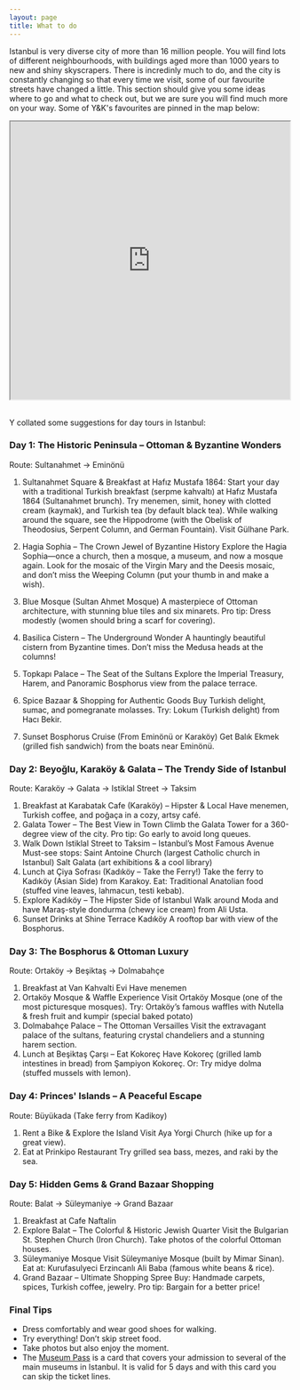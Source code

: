 ```yaml
---
layout: page
title: What to do
---
```


Istanbul is very diverse city of more than 16 million people. You will find lots of different neighbourhoods, with buildings aged more than 1000 years to new and shiny skyscrapers. There is incredinly much to do, and the city is constantly changing so that every time we visit, some of our favourite streets have changed a little. This section should give you some ideas where to go and what to check out, but we are sure you will find much more on your way. Some of Y&K's favourites are pinned in the map below:
<div class="container">
 <iframe src="https://www.google.com/maps/d/embed?mid=138M5bxxC5tfnbhNUaJcbkChrfkainsc&ehbc=2E312F&noprof=1" width="100%" height="500px"></iframe>
</div>

</br>

Y collated some suggestions for day tours in Istanbul:

### Day 1: The Historic Peninsula – Ottoman & Byzantine Wonders
Route: Sultanahmet → Eminönü
1. Sultanahmet Square & Breakfast at Hafız Mustafa 1864:
Start your day with a traditional Turkish breakfast (serpme kahvaltı) at Hafız Mustafa 1864 (Sultanahmet brunch). Try menemen, simit, honey with clotted cream (kaymak), and Turkish tea (by default black tea).
While walking around the square, see the Hippodrome (with the Obelisk of Theodosius, Serpent Column, and German Fountain).
Visit Gülhane Park.

2. Hagia Sophia – The Crown Jewel of Byzantine History
Explore the Hagia Sophia—once a church, then a mosque, a museum, and now a mosque again.
Look for the mosaic of the Virgin Mary and the Deesis mosaic, and don’t miss the Weeping Column (put your thumb in and make a wish).
3. Blue Mosque (Sultan Ahmet Mosque)
A masterpiece of Ottoman architecture, with stunning blue tiles and six minarets.
Pro tip: Dress modestly (women should bring a scarf for covering).
4. Basilica Cistern – The Underground Wonder
A hauntingly beautiful cistern from Byzantine times.
Don’t miss the Medusa heads at the columns!
5. Topkapı Palace – The Seat of the Sultans
Explore the Imperial Treasury, Harem, and Panoramic Bosphorus view from the palace terrace.
6. Spice Bazaar & Shopping for Authentic Goods
Buy Turkish delight, sumac, and pomegranate molasses.
Try: Lokum (Turkish delight) from Hacı Bekir.
7. Sunset Bosphorus Cruise (From Eminönü or Karaköy)
Get Balık Ekmek (grilled fish sandwich) from the boats near Eminönü.

### Day 2: Beyoğlu, Karaköy & Galata – The Trendy Side of Istanbul
Route: Karaköy → Galata → Istiklal Street → Taksim
1. Breakfast at Karabatak Cafe (Karaköy) – Hipster & Local
Have menemen, Turkish coffee, and poğaça in a cozy, artsy café.
2. Galata Tower – The Best View in Town
Climb the Galata Tower for a 360-degree view of the city.
Pro tip: Go early to avoid long queues.
3. Walk Down Istiklal Street to Taksim – Istanbul’s Most Famous Avenue
Must-see stops:
Saint Antoine Church (largest Catholic church in Istanbul)
Salt Galata (art exhibitions & a cool library)
4. Lunch at Çiya Sofrası (Kadıköy – Take the Ferry!)
Take the ferry to Kadıköy (Asian Side) from Karakoy.
Eat: Traditional Anatolian food (stuffed vine leaves, lahmacun, testi kebab).
5. Explore Kadıköy – The Hipster Side of Istanbul
Walk around Moda and have Maraş-style dondurma (chewy ice cream) from Ali Usta.
6. Sunset Drinks at Shine Terrace Kadıköy
A rooftop bar with view of the Bosphorus.

### Day 3: The Bosphorus & Ottoman Luxury
Route: Ortaköy → Beşiktaş → Dolmabahçe
1. Breakfast at Van Kahvalti Evi
Have menemen
2. Ortaköy Mosque & Waffle Experience
Visit Ortaköy Mosque (one of the most picturesque mosques).
Try: Ortaköy’s famous waffles with Nutella & fresh fruit and kumpir (special baked potato)
3. Dolmabahçe Palace – The Ottoman Versailles
Visit the extravagant palace of the sultans, featuring crystal chandeliers and a stunning harem section.
4. Lunch at Beşiktaş Çarşı – Eat Kokoreç
Have Kokoreç (grilled lamb intestines in bread) from Şampiyon Kokoreç.
Or: Try midye dolma (stuffed mussels with lemon).

### Day 4: Princes' Islands – A Peaceful Escape
Route: Büyükada (Take ferry from Kadikoy)
1. Rent a Bike & Explore the Island
Visit Aya Yorgi Church (hike up for a great view).
2. Eat at Prinkipo Restaurant
Try grilled sea bass, mezes, and raki by the sea.

### Day 5: Hidden Gems & Grand Bazaar Shopping
Route: Balat → Süleymaniye → Grand Bazaar
1. Breakfast at Cafe Naftalin 
2. Explore Balat – The Colorful & Historic Jewish Quarter
Visit the Bulgarian St. Stephen Church (Iron Church).
Take photos of the colorful Ottoman houses.
3. Süleymaniye Mosque
Visit Süleymaniye Mosque (built by Mimar Sinan).
Eat at: Kurufasulyeci Erzincanlı Ali Baba (famous white beans & rice).
4. Grand Bazaar – Ultimate Shopping Spree
Buy: Handmade carpets, spices, Turkish coffee, jewelry.
Pro tip: Bargain for a better price!

### Final Tips
- Dress comfortably and wear good shoes for walking.
- Try everything! Don’t skip street food.
- Take photos but also enjoy the moment.
- The [Museum Pass](https://muze.gen.tr/MuseumPasses) is a card that covers your admission to several of the main museums in Istanbul. It is valid for 5 days and with this card you can skip the ticket lines.
